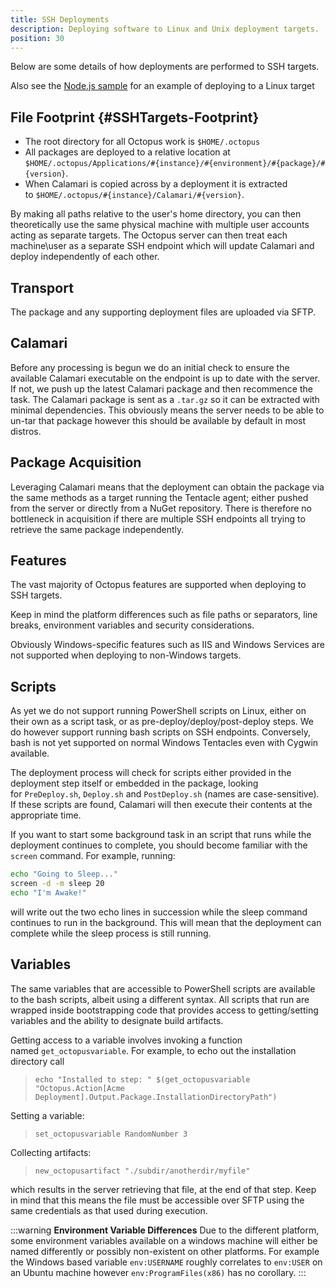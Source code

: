 ```yaml
---
title: SSH Deployments
description: Deploying software to Linux and Unix deployment targets.
position: 30
---
```


Below are some details of how deployments are performed to SSH targets.

Also see the [Node.js sample](/docs/deployment-examples/node-on-nix-deployments/index.md) for an example of deploying to a Linux target

## File Footprint {#SSHTargets-Footprint}

- The root directory for all Octopus work is `$HOME/.octopus`
- All packages are deployed to a relative location at `$HOME/.octopus/Applications/#{instance}/#{environment}/#{package}/#{version}`.
- When Calamari is copied across by a deployment it is extracted to `$HOME/.octopus/#{instance}/Calamari/#{version}`.

By making all paths relative to the user's home directory, you can then theoretically use the same physical machine with multiple user accounts acting as separate targets. The Octopus server can then treat each machine\user as a separate SSH endpoint which will update Calamari and deploy independently of each other.

## Transport

The package and any supporting deployment files are uploaded via SFTP.

## Calamari

Before any processing is begun we do an initial check to ensure the available Calamari executable on the endpoint is up to date with the server. If not, we push up the latest Calamari package and then recommence the task. The Calamari package is sent as a `.tar.gz` so it can be extracted with minimal dependencies. This obviously means the server needs to be able to un-tar that package however this should be available by default in most distros.

## Package Acquisition

Leveraging Calamari means that the deployment can obtain the package via the same methods as a target running the Tentacle agent; either pushed from the server or directly from a NuGet repository. There is therefore no bottleneck in acquisition if there are multiple SSH endpoints all trying to retrieve the same package independently.

## Features

The vast majority of Octopus features are supported when deploying to SSH targets.

Keep in mind the platform differences such as file paths or separators, line breaks, environment variables and security considerations.

Obviously Windows-specific features such as IIS and Windows Services are not supported when deploying to non-Windows targets.

## Scripts

As yet we do not support running PowerShell scripts on Linux, either on their own as a script task, or as pre-deploy/deploy/post-deploy steps. We do however support running bash scripts on SSH endpoints. Conversely, bash is not yet supported on normal Windows Tentacles even with Cygwin available.

The deployment process will check for scripts either provided in the deployment step itself or embedded in the package, looking for `PreDeploy.sh`, `Deploy.sh` and `PostDeploy.sh` (names are case-sensitive). If these scripts are found, Calamari will then execute their contents at the appropriate time. 

If you want to start some background task in an script that runs while the deployment continues to complete, you should become familiar with the `screen` command. For example, running:

```bash
echo "Going to Sleep..."
screen -d -m sleep 20
echo "I'm Awake!"
```
will write out the two echo lines in succession while the sleep command continues to run in the background. This will mean that the deployment can complete while the sleep process is still running.

## Variables

The same variables that are accessible to PowerShell scripts are available to the bash scripts, albeit using a different syntax. All scripts that run are wrapped inside bootstrapping code that provides access to getting/setting variables and the ability to designate build artifacts.

Getting access to a variable involves invoking a function named `get_octopusvariable`. For example, to echo out the installation directory call

> `echo "Installed to step: " $(get_octopusvariable "Octopus.Action[Acme Deployment].Output.Package.InstallationDirectoryPath")`

Setting a variable:

> ```
> set_octopusvariable RandomNumber 3
> ```

Collecting artifacts:

> ```
> new_octopusartifact "./subdir/anotherdir/myfile"
> ```

which results in the server retrieving that file, at the end of that step. Keep in mind that this means the file must be accessible over SFTP using the same credentials as that used during execution.

:::warning
**Environment Variable Differences**
Due to the different platform, some environment variables available on a windows machine will either be named differently or possibly non-existent on other platforms. For example the Windows based variable `env:USERNAME` roughly correlates to `env:USER` on an Ubuntu machine however `env:ProgramFiles(x86)` has no corollary.
:::
